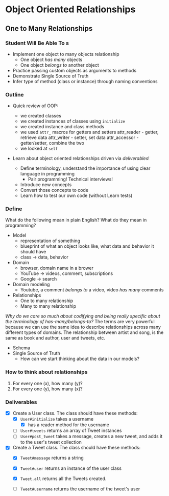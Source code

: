 Object Oriented Relationships
=============================

## One to Many Relationships

### Student Will Be Able To s

* Implement one object to many objects relationship
  * One object _has many_ objects
  * One object _belongs to_ another object
* Practice passing custom objects as arguments to methods
* Demonstrate Single Source of Truth
* Infer type of method (class or instance) through naming conventions

### Outline

* Quick review of OOP:
  * we created classes
  * we created instances of classes using `initialize`
  * we created instance and class methods
  * we used `attr_` macros for getters and setters
    attr_reader - getter, retrieve data
    attr_writer - setter, set data
    attr_accessor - getter/setter, combine the two
  * we looked at `self`

* Learn about object oriented relationships driven via _deliverables_!
  * Define terminology, understand the importance of using clear language in programming
    * Pair programming! Technical interviews!
  * Introduce new concepts
  * Convert those concepts to code
  * Learn how to test our own code (without Learn tests)

### Define

What do the following mean in plain English? What do they mean in programming?

* Model
  - representation of something
  - blueprint of what an object looks like, what data and behavior it should have
  - class -> data, behavior
* Domain
  - browser, domain name in a brower
  - YouTube -> videos, comment, subscriptions
  - Google -> search
* Domain modeling
  - Youtube, a comment _belongs to_ a video, video _has many_ comments
* Relationships
  * One to many relationship
  * Many to many relationship

_Why do we care so much about codifying and being really specific about the terminology of has-many/belongs-to?_ The terms are very powerful because we can use the same idea to describe relationships across many different types of domains. The relationship between artist and song, is the same as book and author, user and tweets, etc.

* Schema
* Single Source of Truth
  * How can we start thinking about the data in our models?

### How to think about relationships
1. For every one (x), how many (y)?
2. For every one (y), how many (x)?

### Deliverables

- [x] Create a User class. 
The class should have these methods:
  - [x] `User#initialize` takes a username 
    - [x] has a reader method for the username
  - [ ] `User#tweets` returns an array of Tweet instances
  - [ ] `User#post_tweet` takes a message, creates a new tweet, and adds it to the user's tweet collection
- [x] Create a Tweet class. 
The class should have these methods:
  - [x] `Tweet#message` returns a string
  - [x] `Tweet#user` returns an instance of the user class
  - [x] `Tweet.all` returns all the Tweets created.
  
  
  - [ ] `Tweet#username` returns the username of the tweet's user